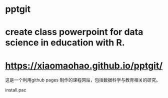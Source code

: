 # pptgit

# create class powerpoint for data science in education with R.
# https://xiaomaohao.github.io/pptgit/

这是一个利用github pages 制作的课程网站，包括数据科学与教育相关的研究。


install.pac
